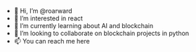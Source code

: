 - 👋 Hi, I’m @roarward
- 👀 I’m interested in react
- 🌱 I’m currently learning about AI and blockchain
- 💞️ I’m looking to collaborate on blockchain projects in python
- 📫 You can reach me here

<!---
roarward/roarward is a ✨ special ✨ repository because its `README.md` (this file) appears on your GitHub profile.
You can click the Preview link to take a look at your changes.
--->
